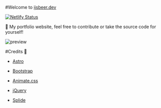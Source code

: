 #Welcome to [ijsbeer.dev](https://ijsbeer.dev)

[![Netlify Status](https://api.netlify.com/api/v1/badges/963b3ec1-455d-4012-b198-78ad560cd7cc/deploy-status)](https://app.netlify.com/sites/ijsbeer-dev/deploys)

👋 My portfolio website, feel free to contribute or take the source code for yourself!

![preview](https://github.com/ijsbeerr/ijsbeer-dev/blob/main/public/img/preview.jpg?raw=true)


#Credits 👀
* [Astro](https://astro.build/)

* [Bootstrap](https://getbootstrap.com/)

* [Animate.css](https://animate.style/)

* [jQuery](https://jquery.com/)

* [Splide](https://splidejs.com/)
